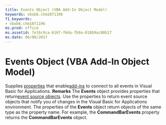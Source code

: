 ```yaml
---
title: Events Object (VBA Add-In Object Model)
keywords: vbob6.chm1071196
f1_keywords:
- vbob6.chm1071196
ms.prod: office
ms.assetid: 7e16c9ca-6167-f6da-fb9a-018b9ac08b17
ms.date: 06/08/2017
---
```



# Events Object (VBA Add-In Object Model)



Supplies [properties](vbe-glossary.md) that enable[add-ins](vbe-glossary.md) to connect to all events in Visual Basic for Applications.
 **Remarks**
The **Events** object provides properties that return[event source objects](vbe-glossary.md). Use the properties to return event source objects that notify you of changes in the Visual Basic for Applications environment.
The properties of the **Events** object return objects of the same type as the property name. For example, the **CommandBarEvents** property returns the **CommandBarEvents** object.

